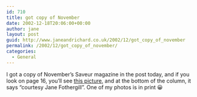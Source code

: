 ```yaml
---
id: 710
title: got copy of November
date: 2002-12-18T20:06:00+00:00
author: jane
layout: post
guid: http://www.janeandrichard.co.uk/2002/12/got_copy_of_november
permalink: /2002/12/got_copy_of_november/
categories:
  - General
---
```

I got a copy of November&#8217;s Saveur magazine in the post today, and if you look on page 16, you&#8217;ll see [this picture](http://v1.janeandrichard.co.uk/photos/bonfire_2001/img_0854_640/), and at the bottom of the column, it says &#8220;courtesy Jane Fothergill&#8221;. One of my photos is in print 😀